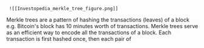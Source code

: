 	 ![[Investopedia_merkle_tree_figure.png]]

Merkle trees are a pattern of hashing the transactions (leaves) of a block e.g. Bitcoin's block has 10 minutes worth of transactions. Merkle trees serve as an efficient way to encode all the transactions of a block. Each transaction is first hashed once, then each pair of 